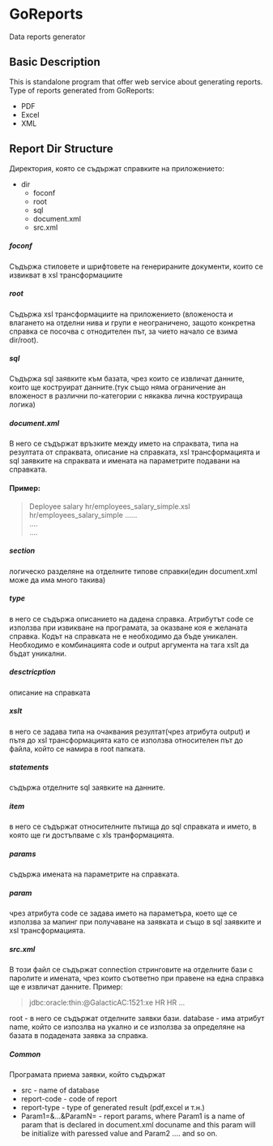 # GoReports
Data reports generator

## Basic Description

This is standalone program that offer web service about generating reports.
Type of reports generated from GoReports:
- PDF
- Excel
- XML

## Report Dir Structure

Директория, която се съдържат справките на приложението:
- dir
  - foconf
  - root
  - sql
  - document.xml
  - src.xml
  
##### foconf

Съдържа стиловете и шрифтовете на генерираните документи, които се извикват в xsl трансформациите

##### root

Съдържа xsl трансформациите на приложението (вложеноста 
и влагането на отделни нива и групи е неограничено, защото конкретна справка се посочва с отнодителен път, за чието начало се взима dir/root).

##### sql

Съдържа sql заявките към базата, чрез които се извличат данните, които ще коструират данните.(тук също няма ограничение ан вложеност в различни по-категории с някаква лична коструираща логика)

##### document.xml

В него се съдържат връзките между името на спраквата, типа на резултата от спраквата, описание на справката, xsl трансформацията и sql заявките на спраквата и имената на параметрите подавани на справката.

#### Пример:

><?xml version='1.0' encoding='windows-1251'?>
> <root>
>  <section description="Excel Reports">
>	  <type code="EMPLOYEE.SALARY.SIMPLE">
>		  <description>Deployee salary</description>
>		    <xslt output="fop">hr/employees_salary_simple.xsl</xslt>
>        <statements>
>			     <item rowset="list">hr/employees_salary_simple</item>
>        </statements>
> 	     <params>
>          <param code="P_DATE_FROM"/>
>          <param code="P_DEPARTMENT"/>
>        </params>
>   </type>
>    <type code="...">
>      ......
>    </type>
> </section>
> <section description="...">
> ....
> </section>
>  ....
> </root>

##### section

логическо разделяне на отделните типове справки(един document.xml може да има много такива)

##### type

в него се съдържа описанието на дадена справка. Атрибутът code се използва при извикване на програмата, за оказване коя е 
желаната справка. Кодът на справката не е необходимо да бъде уникален. Необходимо е комбинацията code и output аргумента на тага xslt да бъдат уникални.

##### desctricption

описание на справката

##### xslt

в него се задава типа на очаквания резултат(чрез атрибута output) и пътя до xsl трансформацията като се използва относителен път до файла, който се намира в root папката.

##### statements

съдържа отделните sql заявките на данните.

  ##### item
    
   в него се съдържат относителните пътища до sql справката и името, в която ще ги достъпваме с xls транформацията.
    
##### params

съдържа имената на параметрите на справката.

  ##### param
  
   чрез атрибута code се задава името на параметъра, което ще се използва за мапинг при получаване на заявката и също в sql заявките и xsl трансформацията.
    
##### src.xml

В този файл се съдържат connection стринговите на отделните бази с паролите и имената, чрез които съответно при правене на една справка ще е извличат данните.
Пример:

> <root>
>  <datasource name="HR-name">
>   <db-src>jdbc:oracle:thin:@GalacticAC:1521:xe</db-src>
>   <db-usr>HR</db-usr>
>   <db-psw>HR</db-psw>
>  </datasource>
>  <datasource name="...">
>   ...
>  </datasource>
> </root>

root - в него се съдържат отделните заявки бази.
database - има атрибут name, който се изпозлва на укално и се използва за определяне на базата в подадената заявка за справка.

##### Common

Програмата приема заявки, който съдържат
  - src - name of database
  - report-code - code of report
  - report-type - type of generated result (pdf,excel и т.н.)
  - Param1=&...&ParamN= - report params, where Param1 is a name of param that is declared in document.xml docuname and this param will be initializе with paressed value and Param2 .... and so on.
